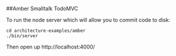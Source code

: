 ##Amber Smalltalk TodoMVC

To run the node server which will allow you to commit code to disk:

    cd architecture-examples/amber
    ./bin/server

Then open up http://localhost:4000/
